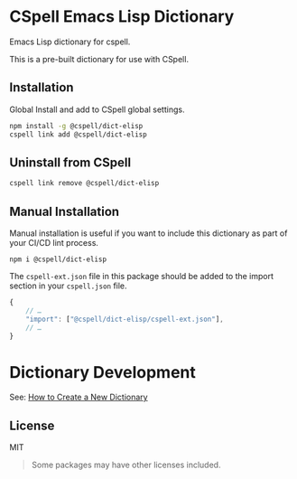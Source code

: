 # CSpell Emacs Lisp Dictionary

Emacs Lisp dictionary for cspell.

This is a pre-built dictionary for use with CSpell.

## Installation

Global Install and add to CSpell global settings.

```sh
npm install -g @cspell/dict-elisp
cspell link add @cspell/dict-elisp
```

## Uninstall from CSpell

```sh
cspell link remove @cspell/dict-elisp
```

## Manual Installation

Manual installation is useful if you want to include this dictionary as part of your CI/CD lint process.

```
npm i @cspell/dict-elisp
```

The `cspell-ext.json` file in this package should be added to the import section in your `cspell.json` file.

```javascript
{
    // …
    "import": ["@cspell/dict-elisp/cspell-ext.json"],
    // …
}
```

# Dictionary Development

See: [How to Create a New Dictionary](https://github.com/streetsidesoftware/cspell-dicts#how-to-create-a-new-dictionary)

## License

MIT

> Some packages may have other licenses included.

<!--- @@inject: ../../static/footer.md --->
